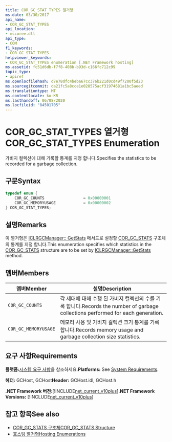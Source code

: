 ```yaml
---
title: COR_GC_STAT_TYPES 열거형
ms.date: 03/30/2017
api_name:
- COR_GC_STAT_TYPES
api_location:
- mscoree.dll
api_type:
- COM
f1_keywords:
- COR_GC_STAT_TYPES
helpviewer_keywords:
- COR_GC_STAT_TYPES enumeration [.NET Framework hosting]
ms.assetid: fc51d6db-f7f8-408b-b93d-c166fc712c99
topic_type:
- apiref
ms.openlocfilehash: d7e78dfc4beba67cc376b221d0cd49f7200f5d23
ms.sourcegitcommit: da21fc5a8cce1e028575acf31974681a1bc5aeed
ms.translationtype: MT
ms.contentlocale: ko-KR
ms.lasthandoff: 06/08/2020
ms.locfileid: "84501705"
---
```

# <a name="cor_gc_stat_types-enumeration"></a><span data-ttu-id="91395-102">COR_GC_STAT_TYPES 열거형</span><span class="sxs-lookup"><span data-stu-id="91395-102">COR_GC_STAT_TYPES Enumeration</span></span>
<span data-ttu-id="91395-103">가비지 컬렉션에 대해 기록할 통계를 지정 합니다.</span><span class="sxs-lookup"><span data-stu-id="91395-103">Specifies the statistics to be recorded for a garbage collection.</span></span>  
  
## <a name="syntax"></a><span data-ttu-id="91395-104">구문</span><span class="sxs-lookup"><span data-stu-id="91395-104">Syntax</span></span>  
  
```cpp  
typedef enum {  
    COR_GC_COUNTS                 = 0x00000001  
    COR_GC_MEMORYUSAGE            = 0x00000002  
} COR_GC_STAT_TYPES;  
```  
  
## <a name="remarks"></a><span data-ttu-id="91395-105">설명</span><span class="sxs-lookup"><span data-stu-id="91395-105">Remarks</span></span>  
 <span data-ttu-id="91395-106">이 열거형은 [ICLRGCManager:: GetStats](iclrgcmanager-getstats-method.md) 메서드로 설정할 [COR_GC_STATS](cor-gc-stats-structure.md) 구조체의 통계를 지정 합니다.</span><span class="sxs-lookup"><span data-stu-id="91395-106">This enumeration specifies which statistics in the [COR_GC_STATS](cor-gc-stats-structure.md) structure are to be set by [ICLRGCManager::GetStats](iclrgcmanager-getstats-method.md) method.</span></span>  
  
## <a name="members"></a><span data-ttu-id="91395-107">멤버</span><span class="sxs-lookup"><span data-stu-id="91395-107">Members</span></span>  
  
|<span data-ttu-id="91395-108">멤버</span><span class="sxs-lookup"><span data-stu-id="91395-108">Member</span></span>|<span data-ttu-id="91395-109">설명</span><span class="sxs-lookup"><span data-stu-id="91395-109">Description</span></span>|  
|------------|-----------------|  
|`COR_GC_COUNTS`|<span data-ttu-id="91395-110">각 세대에 대해 수행 된 가비지 컬렉션의 수를 기록 합니다.</span><span class="sxs-lookup"><span data-stu-id="91395-110">Records the number of garbage collections performed for each generation.</span></span>|  
|`COR_GC_MEMORYUSAGE`|<span data-ttu-id="91395-111">메모리 사용 및 가비지 컬렉션 크기 통계를 기록 합니다.</span><span class="sxs-lookup"><span data-stu-id="91395-111">Records memory usage and garbage collection size statistics.</span></span>|  
  
## <a name="requirements"></a><span data-ttu-id="91395-112">요구 사항</span><span class="sxs-lookup"><span data-stu-id="91395-112">Requirements</span></span>  
 <span data-ttu-id="91395-113">**플랫폼:**[시스템 요구 사항](../../get-started/system-requirements.md)을 참조하세요.</span><span class="sxs-lookup"><span data-stu-id="91395-113">**Platforms:** See [System Requirements](../../get-started/system-requirements.md).</span></span>  
  
 <span data-ttu-id="91395-114">**헤더:** GCHost, GCHost</span><span class="sxs-lookup"><span data-stu-id="91395-114">**Header:** GCHost.idl, GCHost.h</span></span>  
  
 <span data-ttu-id="91395-115">**.NET Framework 버전:**[!INCLUDE[net_current_v10plus](../../../../includes/net-current-v10plus-md.md)]</span><span class="sxs-lookup"><span data-stu-id="91395-115">**.NET Framework Versions:** [!INCLUDE[net_current_v10plus](../../../../includes/net-current-v10plus-md.md)]</span></span>  
  
## <a name="see-also"></a><span data-ttu-id="91395-116">참고 항목</span><span class="sxs-lookup"><span data-stu-id="91395-116">See also</span></span>

- [<span data-ttu-id="91395-117">COR_GC_STATS 구조체</span><span class="sxs-lookup"><span data-stu-id="91395-117">COR_GC_STATS Structure</span></span>](cor-gc-stats-structure.md)
- [<span data-ttu-id="91395-118">호스팅 열거형</span><span class="sxs-lookup"><span data-stu-id="91395-118">Hosting Enumerations</span></span>](hosting-enumerations.md)

